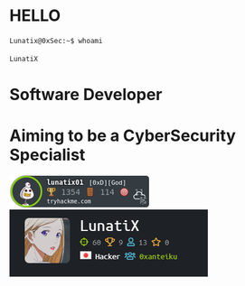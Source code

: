# HELLO 
```console
Lunatix@0xSec:~$ whoami

LunatiX

```
# Software Developer
# Aiming to be a CyberSecurity Specialist
 

<img src="https://github.com/Lunatix01/Lunatix01/blob/master/img/lunatix01.png" alt="THM"/>
<br>
<img src="https://github.com/Lunatix01/Lunatix01/blob/master/img/htb.png" alt="htb"/>
